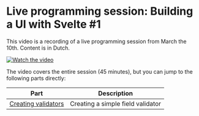 # Live programming session: Building a UI with Svelte #1

This video is a recording of a live programming session from March the 10th. Content is in Dutch.

[![Watch the video](https://img.youtube.com/vi/JfApNKs9Bfo/default.jpg)](https://www.youtube.com/watch?v=JfApNKs9Bfo)

The video covers the entire session (45 minutes), but you can jump to the following parts directly:

| Part                                                     | Description                            |
| -------------------------------------------------------- | -------------------------------------- |
| [Creating validators](https://youtu.be/JfApNKs9Bfo?t=900)| Creating a simple field validator      |
